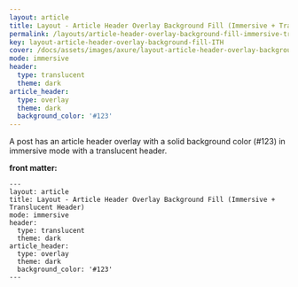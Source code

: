 ```yaml
---
layout: article
title: Layout - Article Header Overlay Background Fill (Immersive + Translucent Header)
permalink: /layouts/article-header-overlay-background-fill-immersive-translucent-header.html
key: layout-article-header-overlay-background-fill-ITH
cover: /docs/assets/images/axure/layout-article-header-overlay-background-fill-immersive-translucent-header.png
mode: immersive
header:
  type: translucent
  theme: dark
article_header:
  type: overlay
  theme: dark
  background_color: '#123'
---
```


A post has an article header overlay with a solid background color (#123) in immersive mode with a translucent header.

<!--more-->

<style>
  .page__header .logo path {
    fill: rgba(255, 255, 255, .95);
  }
</style>

**front matter:**

    ---
    layout: article
    title: Layout - Article Header Overlay Background Fill (Immersive + Translucent Header)
    mode: immersive
    header:
      type: translucent
      theme: dark
    article_header:
      type: overlay
      theme: dark
      background_color: '#123'
    ---